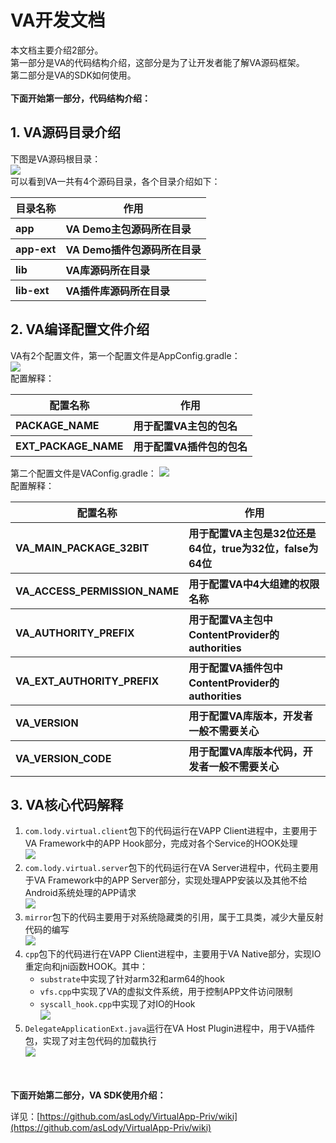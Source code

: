 # VA开发文档 #
本文档主要介绍2部分。  
第一部分是VA的代码结构介绍，这部分是为了让开发者能了解VA源码框架。  
第二部分是VA的SDK如何使用。  
</br>
**下面开始第一部分，代码结构介绍：**

## 1. VA源码目录介绍 ##
下图是VA源码根目录：  
![](https://github.com/xxxyanchenxxx/temp/blob/master/dev/1.png)  
可以看到VA一共有4个源码目录，各个目录介绍如下：
<table >
        <tr>
            <th>目录名称</th>
            <th>作用</th>
        </tr>
        <tr  align="left">
            <th>app</th>
            <th>VA Demo主包源码所在目录</th>
        </tr>
        <tr  align="left">
            <th>app-ext</th>
            <th>VA Demo插件包源码所在目录</th>
        </tr>
        <tr  align="left">
            <th>lib</th>
            <th>VA库源码所在目录</th>
        </tr>
        <tr  align="left">
            <th>lib-ext</th>
            <th>VA插件库源码所在目录</th>
        </tr>
</table>  

## 2. VA编译配置文件介绍 ##
VA有2个配置文件，第一个配置文件是AppConfig.gradle：  
![](https://github.com/xxxyanchenxxx/temp/blob/master/dev/2_1.png)  
配置解释：  
<table >
        <tr>
            <th>配置名称</th>
            <th>作用</th>
        </tr>
        <tr  align="left">
            <th>PACKAGE_NAME</th>
            <th>用于配置VA主包的包名</th>
        </tr>
        <tr  align="left">
            <th>EXT_PACKAGE_NAME</th>
            <th>用于配置VA插件包的包名</th>
        </tr>
</table>  

第二个配置文件是VAConfig.gradle：
![](https://github.com/xxxyanchenxxx/temp/blob/master/dev/2_2.png)  
配置解释：
<table >
        <tr>
            <th>配置名称</th>
            <th>作用</th>
        </tr>
        <tr  align="left">
            <th>VA_MAIN_PACKAGE_32BIT</th>
            <th>用于配置VA主包是32位还是64位，true为32位，false为64位</th>
        </tr>
        <tr  align="left">
            <th>VA_ACCESS_PERMISSION_NAME </th>
            <th>用于配置VA中4大组建的权限名称 </th>
        </tr>
        <tr  align="left">
            <th>VA_AUTHORITY_PREFIX </th>
            <th>用于配置VA主包中ContentProvider的authorities </th>
        </tr>
        <tr  align="left">
            <th>VA_EXT_AUTHORITY_PREFIX </th>
            <th>用于配置VA插件包中ContentProvider的authorities </th>
        </tr>
        <tr  align="left">
            <th>VA_VERSION</th>
            <th>用于配置VA库版本，开发者一般不需要关心</th>
        </tr>
        <tr  align="left">
            <th>VA_VERSION_CODE</th>
            <th>用于配置VA库版本代码，开发者一般不需要关心</th>
        </tr>
</table>  

## 3. VA核心代码解释 ##
1. `com.lody.virtual.client`包下的代码运行在VAPP Client进程中，主要用于VA Framework中的APP Hook部分，完成对各个Service的HOOK处理  
![](https://github.com/xxxyanchenxxx/temp/blob/master/dev/3_1.png)  
2. `com.lody.virtual.server`包下的代码运行在VA Server进程中，代码主要用于VA Framework中的APP Server部分，实现处理APP安装以及其他不给Android系统处理的APP请求  
![](https://github.com/xxxyanchenxxx/temp/blob/master/dev/3_2.png)
3. `mirror`包下的代码主要用于对系统隐藏类的引用，属于工具类，减少大量反射代码的编写  
![](https://github.com/xxxyanchenxxx/temp/blob/master/dev/3_3.png)
4. `cpp`包下的代码进行在VAPP Client进程中，主要用于VA Native部分，实现IO重定向和jni函数HOOK。其中：  
	- `substrate`中实现了针对arm32和arm64的hook  
	- `vfs.cpp`中实现了VA的虚拟文件系统，用于控制APP文件访问限制  
	- `syscall_hook.cpp`中实现了对IO的Hook  
![](https://github.com/xxxyanchenxxx/temp/blob/master/dev/3_4.png)  
5. `DelegateApplicationExt.java`运行在VA Host Plugin进程中，用于VA插件包，实现了对主包代码的加载执行  
![](https://github.com/xxxyanchenxxx/temp/blob/master/dev/3_5.png)  

</br></br>
**下面开始第二部分，VA SDK使用介绍：**


详见：[https://github.com/asLody/VirtualApp-Priv/wiki](https://github.com/asLody/VirtualApp-Priv/wiki)




